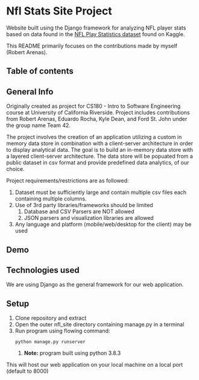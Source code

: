 # Nfl Stats Site Project

Website built using the Django framework for analyzing NFL player stats based on data found in the [NFL Play Statistics 
dataset](https://www.kaggle.com/toddsteussie/nfl-play-statistics-dataset-2004-to-present) found on Kaggle.

This README primarily focuses on the contributions made by myself (Robert Arenas).

## Table of contents

## General Info

Originally created as project for CS180 - Intro to Software Engineering course at University of California Riverside. 
Project includes contributions from Robert Arenas, Eduardo Rocha, Kyle Dean, and Ford St. John under the group name 
Team 42.

The project involves the creation of an application utilizing a custom in memory data store in combination with a 
client-server architecture in order to display analytical data. The goal is to build an in-memory
data store with a layered client-server architecture. The data store will be popuated from a public dataset in csv 
format and  provide predefined data analytics, of our choice.

Project requirements/restrictions are as followed:
1. Dataset must be sufficiently large and contain multiple csv files each containing multiple columns.
2. Use of 3rd party libraries/frameworks should be limited
   1. Database and CSV Parsers are NOT allowed
   2. JSON parsers and visualization libraries are allowed
3. Any language and platform (mobile/web/desktop for the client) may be used

## Demo

## Technologies used

We are using Django as the general framework for our web application. 

## Setup

1. Clone repository and extract
2. Open the outer nfl_site directory containing manage.py in a terminal
3. Run program using flowing command:
   ```{python}
   python manage.py runserver
   ```
    1. **Note:** program built using python 3.8.3
    
This will host our web application on your local machine on a local port (default to 8000)
